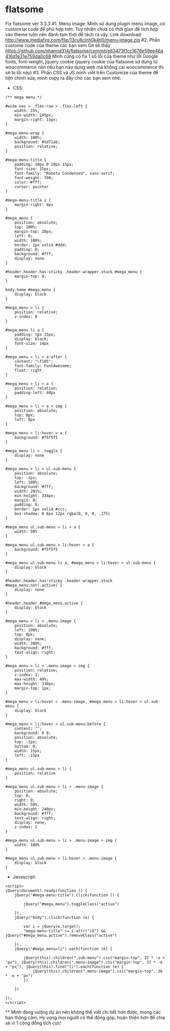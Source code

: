 # flatsome
Fix flatsome ver 3.3.3
#1. Menu image:
Mình sử dụng plugin menu image, có custom lại code để phù hợp hơn. Tuy nhiên chưa có thời gian để tích hợp vào theme luôn nên đành tạm thời để tách ra vậy.
Link download:
http://www.mediafire.com/file/13cu6cinh0k4tl0/menu-image.zip
#2. Phần custome code của theme các bạn xem Git sẽ thấy
https://github.com/nhannd314/flatsome/commit/e83473f1cc1676e59ee46a416d1e31e759da0c68
Mình cũng có fix 1 số lỗi của theme như lỗi Google fonts, font-weight, jquery cookie (jquery cookie của flatsome sử dụng từ woocommerce nên nếu bạn nào dựng web mà không cài woocommerce thì sẽ bị lỗi này)
#3. Phần CSS và JS mình viết trên Customize của theme để tiện chỉnh sửa, mình copy ra đây cho các bạn xem nhé:
- CSS:

```
/** mega menu */

#wide-nav > .flex-row > .flex-left {
    width: 25%;
    min-width: 245px;
    margin-right: 15px;
}

#mega-menu-wrap {
    width: 100%;
    background: #1d71ab;
    position: relative;
}

#mega-menu-title {
    padding: 10px 0 10px 15px;
    font-size: 15px;
    font-family: "Roboto Condensed", sans-serif;
    font-weight: 700;
    color: #fff;
    cursor: pointer
}

#mega-menu-title i {
    margin-right: 9px
}

#mega_menu {
    position: absolute;
    top: 100%;
    margin-top: 20px;
    left: 0;
    width: 100%;
    border: 1px solid #ddd;
    padding: 0;
    background: #fff;
    display: none
}

#header.header.has-sticky .header-wrapper.stuck #mega_menu {
    margin-top: 0;
}

body.home #mega_menu {
    display: block
}

#mega_menu > li {
    position: relative;
    z-index: 8
}

#mega_menu li a {
    padding: 7px 15px;
    display: block;
    font-size: 14px
}

#mega_menu > li > a:after {
    content: "\f105";
    font-family: FontAwesome;
    float: right
}

#mega_menu > li > a {
    position: relative;
    padding-left: 40px
}

#mega_menu > li > a > img {
    position: absolute;
    top: 8px;
    left: 8px
}

#mega_menu > li:hover > a {
    background: #f5f5f5
}

#mega_menu li > .toggle {
    display: none
}

#mega_menu > li > ul.sub-menu {
    position: absolute;
    top: -1px;
    left: 100%;
    background: #fff;
    width: 201%;
    min-height: 334px;
    margin: 0;
    padding: 0;
    border: 1px solid #ccc;
    box-shadow: 0 6px 12px rgba(0, 0, 0, .175)
}

#mega_menu ul.sub-menu > li > a {
    width: 50%
}

#mega_menu ul.sub-menu > li:hover > a {
    background: #f5f5f5
}

#mega_menu ul.sub-menu li a, #mega_menu > li:hover > ul.sub-menu {
    display: block
}

#header.header.has-sticky .header-wrapper.stuck #mega_menu:not(.active) {
    display: none
}

#header.header #mega_menu.active {
    display: block
}

#mega_menu > li > .menu-image {
    position: absolute;
    left: 100%;
    top: 0px;
    display: none;
    width: 200%;
    background: #fff;
    text-align: right;
}

#mega_menu > li > .menu-image > img {
    position: relative;
    z-index: 1;
    max-width: 49%;
    max-height: 330px;
    margin-top: 1px;
}

#mega_menu > li:hover > .menu-image, #mega_menu > li:hover > ul.sub-menu {
    display: block
}

#mega_menu > li:hover > ul.sub-menu:before {
    content: "";
    background: 0 0;
    position: absolute;
    top: -1px;
    bottom: 0;
    width: 15px;
    left: -15px
}

#mega_menu ul.sub-menu > li {
    position: relative
}

#mega_menu ul.sub-menu > li > .menu-image {
    position: absolute;
    top: 0;
    right: 0;
    width: 50%;
    min-height: 240px;
    background: #fff;
    text-align: right;
    display: none;
    z-index: 2
}

#mega_menu ul.sub-menu > li > .menu-image > img {
    width: 100%
}

#mega_menu ul.sub-menu > li:hover > .menu-image {
    display: block
}
```

- Javascript:

```
<script>
jQuery(document).ready(function () {
    jQuery("#mega-menu-title").click(function () {

        jQuery("#mega_menu").toggleClass("active")

    }),
    jQuery("body").click(function (e) {

        var i = jQuery(e.target);
        "mega-menu-title" != i.attr("id") && jQuery("#mega_menu.active").removeClass("active")

    }),
    jQuery("#mega_menu>li").each(function (e) {

        jQuery(this).children(".sub-menu").css("margin-top", 37 * -e + "px"), jQuery(this).children(".menu-image").css("margin-top", 37 * -e + "px"), jQuery(this).find("li").each(function (e) {
            jQuery(this).children(".menu-image").css("margin-top", 36 * -e + "px")
        })

    })
    
});
</script>
```

** Mình đang vướng dự án nên không thể viết chi tiết hơn được, mong các bạn thông cảm. Hy vọng mọi người có thể đóng góp, hoàn thiện hơn để chia sẻ vì 1 cộng đồng tích cực!
